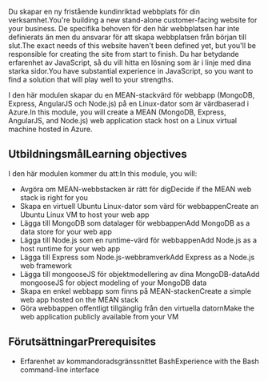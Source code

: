<span data-ttu-id="c59d0-101">Du skapar en ny fristående kundinriktad webbplats för din verksamhet.</span><span class="sxs-lookup"><span data-stu-id="c59d0-101">You're building a new stand-alone customer-facing website for your business.</span></span> <span data-ttu-id="c59d0-102">De specifika behoven för den här webbplatsen har inte definierats än men du ansvarar för att skapa webbplatsen från början till slut.</span><span class="sxs-lookup"><span data-stu-id="c59d0-102">The exact needs of this website haven't been defined yet, but you'll be responsible for creating the site from start to finish.</span></span> <span data-ttu-id="c59d0-103">Du har betydande erfarenhet av JavaScript, så du vill hitta en lösning som är i linje med dina starka sidor.</span><span class="sxs-lookup"><span data-stu-id="c59d0-103">You have substantial experience in JavaScript, so you want to find a solution that will play well to your strengths.</span></span>

<span data-ttu-id="c59d0-104">I den här modulen skapar du en MEAN-stackvärd för webbapp (MongoDB, Express, AngularJS och Node.js) på en Linux-dator som är värdbaserad i Azure.</span><span class="sxs-lookup"><span data-stu-id="c59d0-104">In this module, you will create a MEAN (MongoDB, Express, AngularJS, and Node.js) web application stack host on a Linux virtual machine hosted in Azure.</span></span>

## <a name="learning-objectives"></a><span data-ttu-id="c59d0-105">Utbildningsmål</span><span class="sxs-lookup"><span data-stu-id="c59d0-105">Learning objectives</span></span>

<span data-ttu-id="c59d0-106">I den här modulen kommer du att:</span><span class="sxs-lookup"><span data-stu-id="c59d0-106">In this module, you will:</span></span>

- <span data-ttu-id="c59d0-107">Avgöra om MEAN-webbstacken är rätt för dig</span><span class="sxs-lookup"><span data-stu-id="c59d0-107">Decide if the MEAN web stack is right for you</span></span>
- <span data-ttu-id="c59d0-108">Skapa en virtuell Ubuntu Linux-dator som värd för webbappen</span><span class="sxs-lookup"><span data-stu-id="c59d0-108">Create an Ubuntu Linux VM to host your web app</span></span>
- <span data-ttu-id="c59d0-109">Lägga till MongoDB som datalager för webbappen</span><span class="sxs-lookup"><span data-stu-id="c59d0-109">Add MongoDB as a data store for your web app</span></span>
- <span data-ttu-id="c59d0-110">Lägga till Node.js som en runtime-värd för webbappen</span><span class="sxs-lookup"><span data-stu-id="c59d0-110">Add Node.js as a host runtime for your web app</span></span>
- <span data-ttu-id="c59d0-111">Lägga till Express som Node.js-webbramverk</span><span class="sxs-lookup"><span data-stu-id="c59d0-111">Add Express as a Node.js web framework</span></span>
- <span data-ttu-id="c59d0-112">Lägga till mongooseJS för objektmodellering av dina MongoDB-data</span><span class="sxs-lookup"><span data-stu-id="c59d0-112">Add mongooseJS for object modeling of your MongoDB data</span></span>
- <span data-ttu-id="c59d0-113">Skapa en enkel webbapp som finns på MEAN-stacken</span><span class="sxs-lookup"><span data-stu-id="c59d0-113">Create a simple web app hosted on the MEAN stack</span></span>
- <span data-ttu-id="c59d0-114">Göra webbappen offentligt tillgänglig från den virtuella datorn</span><span class="sxs-lookup"><span data-stu-id="c59d0-114">Make the web application publicly available from your VM</span></span>

## <a name="prerequisites"></a><span data-ttu-id="c59d0-115">Förutsättningar</span><span class="sxs-lookup"><span data-stu-id="c59d0-115">Prerequisites</span></span>

- <span data-ttu-id="c59d0-116">Erfarenhet av kommandoradsgränssnittet Bash</span><span class="sxs-lookup"><span data-stu-id="c59d0-116">Experience with the Bash command-line interface</span></span>